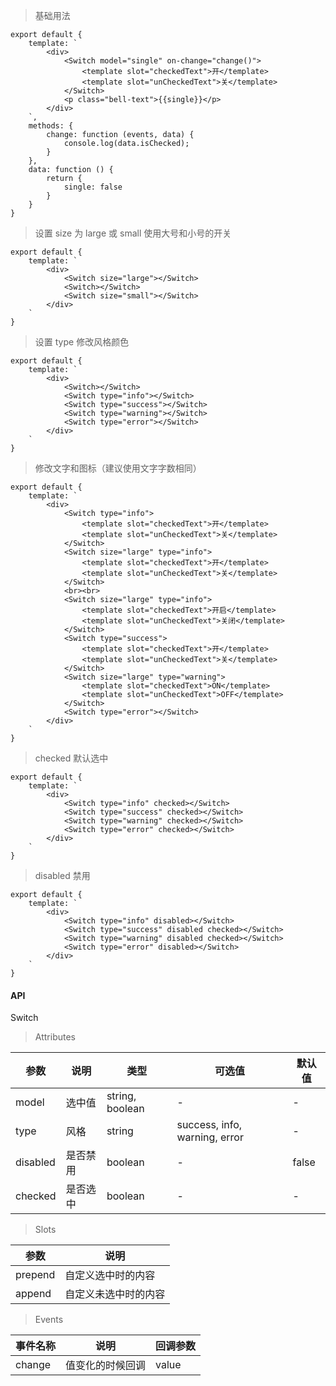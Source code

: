 > 基础用法

    export default {
        template: `
            <div>
                <Switch model="single" on-change="change()">
                    <template slot="checkedText">开</template>
                    <template slot="unCheckedText">关</template>
                </Switch>
                <p class="bell-text">{{single}}</p>
            </div>
        `,
        methods: {
            change: function (events, data) {
                console.log(data.isChecked);
            }
        },
        data: function () {
            return {
                single: false
            }
        }
    }

> 设置 size 为 large 或 small 使用大号和小号的开关

    export default {
        template: `
            <div>
                <Switch size="large"></Switch>
                <Switch></Switch>
                <Switch size="small"></Switch>
            </div>
        `
    }

> 设置 type 修改风格颜色

    export default {
        template: `
            <div>
                <Switch></Switch>
                <Switch type="info"></Switch>
                <Switch type="success"></Switch>
                <Switch type="warning"></Switch>
                <Switch type="error"></Switch>
            </div>
        `
    }

> 修改文字和图标（建议使用文字字数相同）

    export default {
        template: `
            <div>
                <Switch type="info">
                    <template slot="checkedText">开</template>
                    <template slot="unCheckedText">关</template>
                </Switch>
                <Switch size="large" type="info">
                    <template slot="checkedText">开</template>
                    <template slot="unCheckedText">关</template>
                </Switch>
                <br><br>
                <Switch size="large" type="info">
                    <template slot="checkedText">开启</template>
                    <template slot="unCheckedText">关闭</template>
                </Switch>
                <Switch type="success">
                    <template slot="checkedText">开</template>
                    <template slot="unCheckedText">关</template>
                </Switch>
                <Switch size="large" type="warning">
                    <template slot="checkedText">ON</template>
                    <template slot="unCheckedText">OFF</template>
                </Switch>
                <Switch type="error"></Switch>
            </div>
        `
    }


> checked 默认选中

    export default {
        template: `
            <div>
                <Switch type="info" checked></Switch>
                <Switch type="success" checked></Switch>
                <Switch type="warning" checked></Switch>
                <Switch type="error" checked></Switch>
            </div>
        `
    }

> disabled 禁用

    export default {
        template: `
            <div>
                <Switch type="info" disabled></Switch>
                <Switch type="success" disabled checked></Switch>
                <Switch type="warning" disabled checked></Switch>
                <Switch type="error" disabled></Switch>
            </div>
        `
    }

#### API

Switch

> Attributes

参数 | 说明 | 类型 | 可选值 | 默认值
---|---|---|---|---
model | 选中值 | string, boolean | - | -
type | 风格 | string | success, info, warning, error | -
disabled | 是否禁用 | boolean | - | false
checked | 是否选中 | boolean | - | -

> Slots

参数 | 说明
---|---
prepend | 自定义选中时的内容
append | 自定义未选中时的内容

> Events

事件名称 | 说明 | 回调参数
---|---|---
change | 值变化的时候回调 | value
